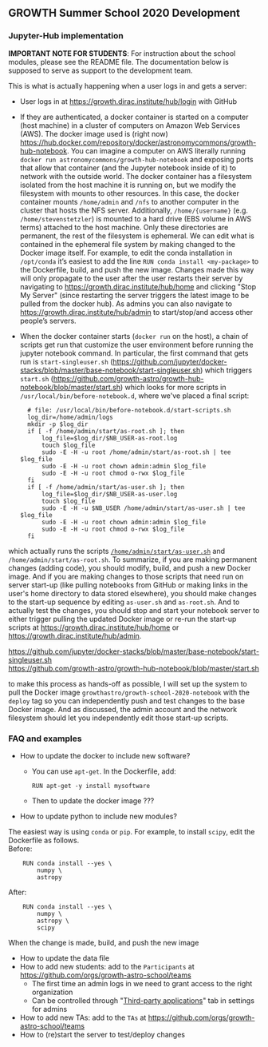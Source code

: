 ## GROWTH Summer School 2020 Development

### Jupyter-Hub implementation


**IMPORTANT NOTE FOR STUDENTS**: For instruction about the school modules, please see the README file. The documentation below is supposed to serve as support to the development team.

This is what is actually happening when a user logs in and gets a server:

* User logs in at https://growth.dirac.institute/hub/login with GitHub

* If they are authenticated, a docker container is started on a computer (host machine) in a cluster of computers on Amazon Web Services (AWS). The docker image used is (right now) https://hub.docker.com/repository/docker/astronomycommons/growth-hub-notebook. You can imagine a computer on AWS literally running `docker run astronomycommons/growth-hub-notebook` and exposing ports that allow that container (and the Jupyter notebook inside of it) to network with the outside world. The docker container has a filesystem isolated from the host machine it is running on, but we modify the filesystem with mounts to other resources. In this case, the docker container mounts `/home/admin` and `/nfs` to another computer in the cluster that hosts the NFS server. Additionally, `/home/{username}`  (e.g. `/home/stevenstetzler`) is mounted to a hard drive (EBS volume in AWS terms) attached to the host machine. Only these directories are permanent, the rest of the filesystem is ephemeral. We can edit what is contained in the ephemeral file system by making changed to the Docker image itself. For example, to edit the conda installation in `/opt/conda` it’s easiest to add the line `RUN conda install <my-package>` to the Dockerfile, build, and push the new image. Changes made this way will only propagate to the user after the user restarts their server by navigating to https://growth.dirac.institute/hub/home and clicking "Stop My Server" (since restarting the server triggers the latest image to be pulled from the docker hub). As admins you can also navigate to https://growth.dirac.institute/hub/admin to start/stop/and access other people’s servers.

* When the docker container starts (`docker run` on the host), a chain of scripts get run that customize the user environment before running the jupyter notebook command. In particular, the first command that gets run is `start-singleuser.sh` (https://github.com/jupyter/docker-stacks/blob/master/base-notebook/start-singleuser.sh) which triggers `start.sh` (https://github.com/growth-astro/growth-hub-notebook/blob/master/start.sh) which looks for more scripts in `/usr/local/bin/before-notebook.d`, where we've placed a final script:

		# file: /usr/local/bin/before-notebook.d/start-scripts.sh
		log_dir=/home/admin/logs
		mkdir -p $log_dir
		if [ -f /home/admin/start/as-root.sh ]; then
		    log_file=$log_dir/$NB_USER-as-root.log
		    touch $log_file
		    sudo -E -H -u root /home/admin/start/as-root.sh | tee $log_file
		    sudo -E -H -u root chown admin:admin $log_file
		    sudo -E -H -u root chmod o-rwx $log_file
		fi
		if [ -f /home/admin/start/as-user.sh ]; then
		    log_file=$log_dir/$NB_USER-as-user.log
		    touch $log_file
		    sudo -E -H -u $NB_USER /home/admin/start/as-user.sh | tee $log_file
		    sudo -E -H -u root chown admin:admin $log_file
		    sudo -E -H -u root chmod o-rwx $log_file
		fi

which actually runs the scripts [`/home/admin/start/as-user.sh`](../scripts/as-user.sh) and `/home/admin/start/as-root.sh`.
To summarize, if you are making permanent changes (adding code), you should modify, build, and push a new Docker image. And if you are making changes to those scripts that need run on server start-up (like pulling notebooks from GitHub or making links in the user's home directory to data stored elsewhere), you should make changes to the start-up sequence by editing `as-user.sh` and `as-root.sh`. And to actually test the changes, you should stop and start your notebook server to either trigger pulling the updated Docker image or re-run the start-up scripts at https://growth.dirac.institute/hub/home or https://growth.dirac.institute/hub/admin.

https://github.com/jupyter/docker-stacks/blob/master/base-notebook/start-singleuser.sh <br>
https://github.com/growth-astro/growth-hub-notebook/blob/master/start.sh

to make this process as hands-off as possible, I will set up the system to pull the Docker image `growthastro/growth-school-2020-notebook` with the `deploy` tag so you can independently push and test changes to the base Docker image. And as discussed, the admin account and the network filesystem should let you independently edit those start-up scripts.


### FAQ and examples

* How to update the docker to include new software?
  * You can use `apt-get`. In the Dockerfile, add:

		RUN apt-get -y install mysoftware
  * Then to update the docker image ???

* How to update python to include new modules?

The easiest way is using `conda` or `pip`. For example, to install `scipy`, edit the Dockerfile as follows. <br>
Before:
		
		RUN conda install --yes \
		    numpy \
		    astropy
		
After:

		RUN conda install --yes \
		    numpy \
		    astropy \
		    scipy

When the change is made, build, and push the new image

* How to update the data file
* How to add new students: add to the `Participants` at https://github.com/orgs/growth-astro-school/teams
  * The first time an admin logs in we need to grant access to the right organization 
  * Can be controlled through "[Third-party applications](Screen%20Shot%202020-07-24%20at%2011.41.49%20AM.png)" tab in settings for admins
* How to add new TAs: add to the `TAs` at https://github.com/orgs/growth-astro-school/teams
* How to (re)start the server to test/deploy changes

